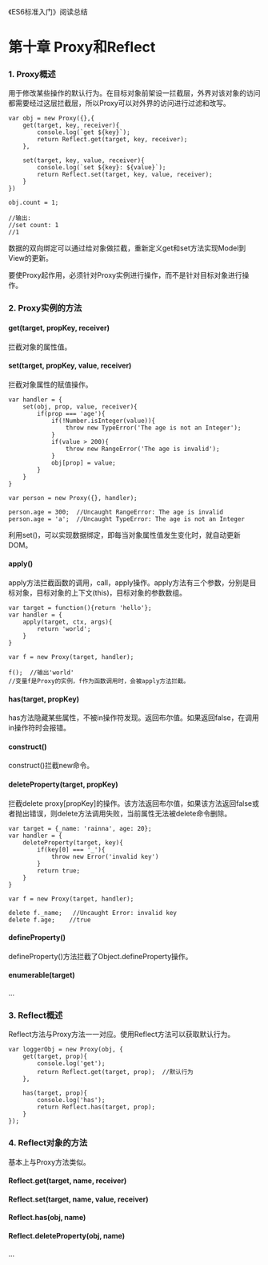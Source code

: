 《ES6标准入门》阅读总结

# 第十章 Proxy和Reflect

### 1. Proxy概述

用于修改某些操作的默认行为。在目标对象前架设一拦截层，外界对该对象的访问都需要经过这层拦截层，所以Proxy可以对外界的访问进行过滤和改写。

```
var obj = new Proxy({},{
	get(target, key, receiver){
		console.log(`get ${key}`);
		return Reflect.get(target, key, receiver);
	},

	set(target, key, value, receiver){
		console.log(`set ${key}: ${value}`);
		return Reflect.set(target, key, value, receiver);
	}
})

obj.count = 1;

//输出:
//set count: 1
//1
```

数据的双向绑定可以通过给对象做拦截，重新定义get和set方法实现Model到View的更新。

要使Proxy起作用，必须针对Proxy实例进行操作，而不是针对目标对象进行操作。

### 2. Proxy实例的方法

#### get(target, propKey, receiver)

拦截对象的属性值。

#### set(target, propKey, value, receiver)

拦截对象属性的赋值操作。

```
var handler = {
	set(obj, prop, value, receiver){
		if(prop === 'age'){
			if(!Number.isInteger(value)){
				throw new TypeError('The age is not an Integer');
			}
			if(value > 200){
				throw new RangeError('The age is invalid');
			}
			obj[prop] = value;
		}
	}
}

var person = new Proxy({}, handler);

person.age = 300;  //Uncaught RangeError: The age is invalid
person.age = 'a';  //Uncaught TypeError: The age is not an Integer
```

利用set()，可以实现数据绑定，即每当对象属性值发生变化时，就自动更新DOM。

#### apply()

apply方法拦截函数的调用，call，apply操作。apply方法有三个参数，分别是目标对象，目标对象的上下文(this)，目标对象的参数数组。

```
var target = function(){return 'hello'};
var handler = {
	apply(target, ctx, args){
		return 'world';
	}
}

var f = new Proxy(target, handler);

f();  //输出'world'
//变量f是Proxy的实例，f作为函数调用时，会被apply方法拦截。
```

#### has(target, propKey)

has方法隐藏某些属性，不被in操作符发现。返回布尔值。如果返回false，在调用in操作符时会报错。

#### construct()

construct()拦截new命令。

#### deleteProperty(target, propKey)

拦截delete proxy[propKey]的操作。该方法返回布尔值，如果该方法返回false或者抛出错误，则delete方法调用失败，当前属性无法被delete命令删除。

```
var target = {_name: 'rainna', age: 20};
var handler = {
	deleteProperty(target, key){
		if(key[0] === '_'){
			throw new Error('invalid key')
		}
		return true;
	}
}

var f = new Proxy(target, handler);

delete f._name;   //Uncaught Error: invalid key
delete f.age;    //true
```

#### defineProperty()

defineProperty()方法拦截了Object.defineProperty操作。

#### enumerable(target)

...

### 3. Reflect概述

Reflect方法与Proxy方法一一对应。使用Reflect方法可以获取默认行为。

```
var loggerObj = new Proxy(obj, {
    get(target, prop){
        console.log('get');
        return Reflect.get(target, prop);  //默认行为
    },
    
    has(target, prop){
        console.log('has');
        return Reflect.has(target, prop);
    }
});
```

### 4. Reflect对象的方法

基本上与Proxy方法类似。

#### Reflect.get(target, name, receiver)

#### Reflect.set(target, name, value, receiver)

#### Reflect.has(obj, name)

#### Reflect.deleteProperty(obj, name)

...


